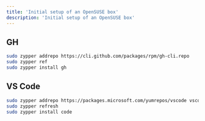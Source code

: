 ```yaml
---
title: 'Initial setup of an OpenSUSE box'
description: 'Initial setup of an OpenSUSE box'
---
```


## GH

```bash
sudo zypper addrepo https://cli.github.com/packages/rpm/gh-cli.repo
sudo zypper ref
sudo zypper install gh
```

## VS Code

```bash
sudo zypper addrepo https://packages.microsoft.com/yumrepos/vscode vscode
sudo zypper refresh
sudo zypper install code
```
